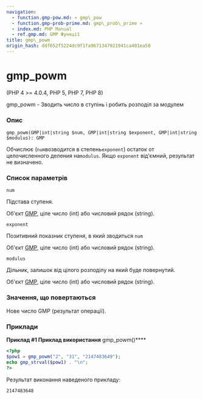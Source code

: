 ```yaml
---
navigation:
  - function.gmp-pow.md: « gmp\_pow
  - function.gmp-prob-prime.md: gmp\_prob\_prime »
  - index.md: PHP Manual
  - ref.gmp.md: GMP Функції
title: gmp\_powm
origin_hash: ddf652f5224dc9f1fa9671347921941ca401ea50
---
```

# gmp\_powm

(PHP 4 >= 4.0.4, PHP 5, PHP 7, PHP 8)

gmp\_powm - Зводить число в ступінь і робить розподіл за модулем

### Опис

```methodsynopsis
gmp_powm(GMP|int|string $num, GMP|int|string $exponent, GMP|int|string $modulus): GMP
```

Обчислює (`num`возводится в степень`exponent`) остаток от целочисленного деления на`modulus`. Якщо `exponent` від'ємний, результат не визначено.

### Список параметрів

`num`

Підстава ступеня.

Об'єкт [GMP](class.gmp.md), ціле число (int) або числовий рядок (string).

`exponent`

Позитивний показник ступеня, в який зводиться `num`

Об'єкт [GMP](class.gmp.md), ціле число (int) або числовий рядок (string).

`modulus`

Дільник, залишок від цілого розподілу на який буде повернутий.

Об'єкт [GMP](class.gmp.md), ціле число (int) або числовий рядок (string).

### Значення, що повертаються

Нове число GMP (результат операції).

### Приклади

**Приклад #1 Приклад використання** gmp\_powm()\*\*\*\*

```php
<?php
$pow1 = gmp_powm("2", "31", "2147483649");
echo gmp_strval($pow1) . "\n";
?>
```

Результат виконання наведеного прикладу:

```
2147483648
```
